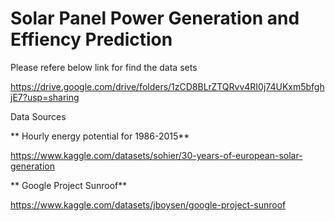 # Solar Panel Power Generation and Effiency Prediction

Please refere below link for find the data sets

https://drive.google.com/drive/folders/1zCD8BLrZTQRvv4RI0j74UKxm5bfghjE7?usp=sharing

Data Sources

**
Hourly energy potential for 1986-2015**

https://www.kaggle.com/datasets/sohier/30-years-of-european-solar-generation

**
Google Project Sunroof**


https://www.kaggle.com/datasets/jboysen/google-project-sunroof
